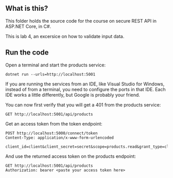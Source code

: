 What is this?
-------------

This folder holds the source code for the course on secure REST API in
ASP.NET Core, in C#.

This is lab 4, an excersice on how to validate input data.

## Run the code

Open a terminal and start the products service:

```shell
dotnet run --urls=http://localhost:5001
```

If you are running the services from an IDE, like Visual Studio for
Windows, instead of from a terminal, you need to configure the ports
in that IDE.  Each IDE works a little differently, but Google is
probably your friend.

You can now first verify that you will get a 401 from the products
service:

```
GET http://localhost:5001/api/products
```

Get an access token from the token endpoint:

```
POST http://localhost:5000/connect/token
Content-Type: application/x-www-form-urlencoded

client_id=client&client_secret=secret&scope=products.read&grant_type=client_credentials
```

And use the returned access token on the products endpoint:

```
GET http://localhost:5001/api/products
Authorization: bearer <paste your access token here>
```
